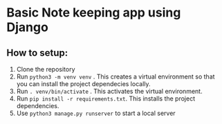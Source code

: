 # Basic Note keeping app using Django

## How to setup:
1. Clone the repository
2. Run `python3 -m venv venv` . This creates a virtual environment so that you can install the project dependecies locally.
3. Run `. venv/bin/activate` . This activates the virtual environment.
4. Run `pip install -r requirements.txt`. This installs the project dependencies.
5. Use `python3 manage.py runserver` to start a local server